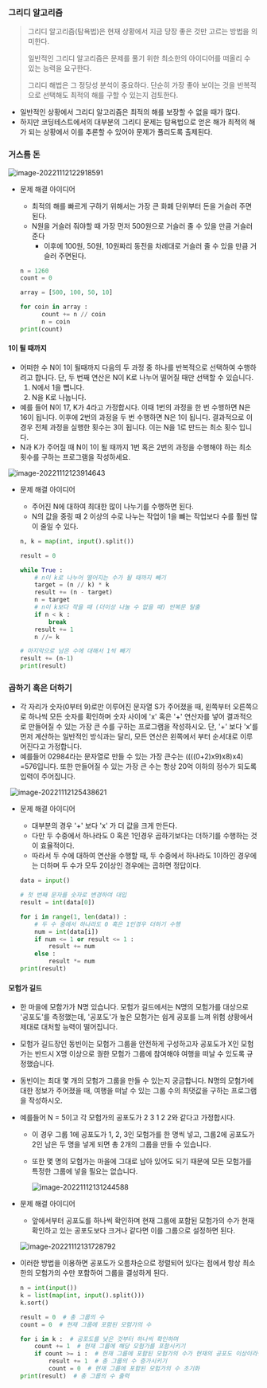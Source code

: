 ### 그리디 알고리즘

> 그리디 알고리즘(탐욕법)은 현재 상황에서 지금 당장 좋은 것만 고르는 방법을 의미한다.
>
> 일반적인 그리디 알고리즘은 문제를 풀기 위한 최소한의 아이디어를 떠올리 수 있는 능력을 요구한다.
>
> 그리디 해법은 그 정당성 분석이 중요하다. 단순히 가장 좋아 보이는 것을 반복적으로 선택해도 최적의 해를 구할 수 있는지 검토한다.

- 일반적인 상황에서 그리디 알고리즘은 최적의 해를 보장할 수 없을 때가 많다.
- 하지만 코딩테스트에서의 대부분의 그리디 문제는 탐욕법으로 얻은 해가 최적의 해가 되는 상황에서 이를 추론할 수 있어야 문제가 풀리도록 출제된다.

### 거스름 돈

![image-20221112122918591](Greedy.assets/image-20221112122918591.png)

- 문제 해결 아이디어

  - 최적의 해를 빠르게 구하기 위해서는 가장 큰 화폐 단위부터 돈을 거슬러 주면 된다.
  - N원을 거슬러 줘야할 때 가장 먼저 500원으로 거슬러 줄 수 있을 만큼 거슬러준다
    - 이후에 100원, 50원, 10원짜리 동전을 차례대로 거슬러 줄 수 있을 만큼 거슬러 주면된다.

   ```python
   n = 1260
   count = 0
   
   array = [500, 100, 50, 10]
   
   for coin in array :
         count += n // coin
         n = coin
   print(count)
   ```

#### 1이 될 때까지

- 어떠한 수 N이 1이 될때까지 다음의 두 과정 중 하나를 반복적으로 선택하여 수행하려고 합니다. 단, 두 번째 연산은 N이 K로 나누어 떨어질 때만 선택할 수 있습니다.
  1. N에서 1을 뺍니다.
  2. N을 K로 나눕니다.
- 예를 들어 N이 17, K가 4라고 가정합시다. 이때 1번의 과정을 한 번 수행하면 N은 16이 됩니다. 이후에 2번의 과정을 두 번 수행하면 N은 1이 됩니다. 결과적으로 이 경우 전체 과정을 실행한 횟수는 3이 됩니다. 이는 N을 1로 만드는 최소 횟수 입니다.
- N과 K가 주어질 때 N이 1이 될 때까지 1번 혹은 2번의 과정을 수행해야 하는 최소 횟수를 구하는 프로그램을 작성하세요.

![image-20221112123914643](Greedy.assets/image-20221112123914643.png)

- 문제 해결 아이디어

  - 주어진 N에 대하여 최대한 많이 나누기를 수행하면 된다.
  - N의 값을 중링 때 2 이상의 수로 나누는 작업이 1을 뺴는 작업보다 수를 훨씬 많이 줄일 수 있다.

  ```python
  n, k = map(int, input().split())
  
  result = 0
  
  while True :
      # n이 k로 나누어 떨어지는 수가 될 때까지 빼기
      target = (n // k) * k
      result += (n - target)
      n = target
      # n이 k보다 작을 때 (더이상 나눌 수 없을 때) 반복문 탈출
      if n < k :
          break
      result += 1
      n //= k
  
  # 마지막으로 남은 수에 대해서 1씩 빼기
  result += (n-1)
  print(result)
  ```

### 곱하기 혹은 더하기

- 각 자리가 숫자(0부터 9)로만 이루어진 문자열 S가 주어졌을 때, 왼쪽부터 오른쪽으로 하나씩 모든 숫자를 확인하며 숫자 사이에 'x' 혹은 '+' 연산자를 넣어 결과적으로 만들어질 수 있는 가장 큰 수를 구하는 프로그램을 작성하시오. 단, '+' 보다 'x'를 먼저 계산하는 일반적인 방식과는 달리, 모든 연산은 왼쪽에서 부터 순서대로 이루어진다고 가정합니다.
- 예를들어 02984라는 문자열로 만들 수 있는 가장 큰수는 ((((0+2)x9)x8)x4) =576입니다. 또한 만들어질 수 있는 가장 큰 수는 항상 20억 이하의 정수가 되도록 입력이 주어집니다.

​		![image-20221112125438621](Greedy.assets/image-20221112125438621.png)

- 문제 해결 아이디어

  - 대부분의 경우 '+' 보다 'x' 가 더 값을 크게 만든다.
  - 다만 두 수중에서 하나라도 0 혹은 1인경우 곱하기보다는 더하기를 수행하는 것이 효율적이다.
  - 따라서 두 수에 대하여 연산을 수행할 때, 두 수중에서 하나라도 1이하인 경우에는 더하며 두 수가 모두 2이상인 경우에는 곱하면 정답이다.

  ```python
  data = input()
  
  # 첫 번째 문자를 숫자로 변경하여 대입
  result = int(data[0])
  
  for i in range(1, len(data)) :
      # 두 수 중에서 하나라도 0 혹은 1인경우 더하기 수행
      num = int(data[i])
      if num <= 1 or result <= 1 :
          result += num
      else :
          result *= num
  print(result)
  ```

#### 모험가 길드

- 한 마을에 모함가가 N명 있습니다. 모험가 길드에서는 N명의 모험가를 대상으로 '공포도'를 측정했는데, '공포도'가 높은 모험가는 쉽게 공포를 느껴 위험 상황에서 제대로 대처할 능력이 떨어집니다.

- 모험가 길드장인 동빈이는 모험가 그룹을 안전하게 구성하고자 공포도가 X인 모험가는 반드시 X명 이상으로 궝한 모험가 그룹에 참여해야 여행을 떠날 수 있도록 규정했습니다.

- 동빈이는 최대 몇 개의 모험가 그룹을 만들 수 있는지 궁금합니다. N명의 모험가에 대한 정보가 주어졌을 때, 여행을 떠날 수 있는 그룹 수의 최댓값을 구하는 프로그램을 작성하시오.

- 예를들어 N = 5이고 각 모험가의 공포도가 2 3 1 2 2와 같다고 가정합시다.

  - 이 경우 그룹 1에 공포도가 1, 2, 3인 모험가를 한 명씩 넣고, 그룹2에 공포도가 2인 남은 두 명을 넣게 되면 총 2개의 그룹을 만들 수 있습니다.

  - 또한 몇 명의 모험가는 마을에 그대로 남아 있어도 되기 때문에 모든 모험가를 특정한 그룹에 넣을 필요는 없습니다.

    ![image-20221112131244588](Greedy.assets/image-20221112131244588.png)

- 문제 해결 아이디어

  - 앞에서부터 공포도를 하나씩 확인하며 현재 그룹에 포함된 모험가의 수가 현재 확인하고 있는 공포도보다 크거나 같다면 이를 그룹으로 설정하면 된다.

  ![image-20221112131728792](Greedy.assets/image-20221112131728792.png)

- 이러한 방법을 이용하면 공포도가 오름차순으로 정렬되어 있다는 점에서 항상 최소한의 모험가의 수만 포함하여 그룹을 결성하게 된다.

  ```python
  n = int(input())
  k = list(map(int, input().split()))
  k.sort()
  
  result = 0  # 총 그룹의 수
  count = 0  # 현재 그룹에 포함된 모험가의 수
  
  for i in k :  # 공포도를 낮은 것부터 하나씩 확인하며
      count += 1  # 현재 그룹에 해당 모험가를 포함시키기
      if count >= i :  # 현재 그룹에 포함된 모험가의 수가 현재의 공포도 이상이라면 그룹 결성
          result += 1  # 총 그룹의 수 증가시키기
          count = 0  # 현재 그룹에 포함된 모험가의 수 초기화
  print(result)  # 총 그룹의 수 출력
  ```

  
